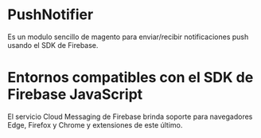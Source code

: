 # PushNotifier

Es un modulo sencillo de magento para enviar/recibir notificaciones push usando el SDK de Firebase.

# Entornos compatibles con el SDK de Firebase JavaScript
El servicio Cloud Messaging de Firebase brinda soporte para navegadores Edge, Firefox y Chrome y extensiones de este último.

